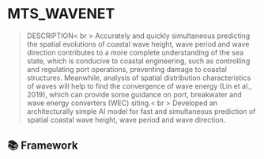 # MTS_WAVENET
> DESCRIPTION< br >
> Accurately and quickly simultaneous predicting the spatial evolutions of coastal wave height, wave period and wave direction contributes to a more complete understanding of the sea state, which is conducive to coastal engineering, such as controlling and regulating port operations, preventing damage to coastal structures. Meanwhile, analysis of spatial distribution characteristics of waves will help to find the convergence of wave energy (Lin et al., 2019), which can provide some guidance on port, breakwater and wave energy converters (WEC) siting.< br >
> Developed an architecturally simple AI model for fast and simultaneous prediction of spatial coastal wave height, wave period and wave direction.
## 📚 Framework
